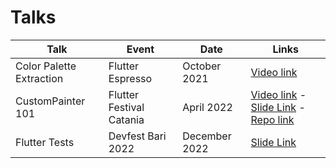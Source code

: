 # Talks

|   Talk                   |            Event            |     Date      |                      Links                       |
|--------------------------|-----------------------------|---------------|--------------------------------------------------|
| Color Palette Extraction |  Flutter Espresso           | October 2021  |[Video link](https://youtu.be/YNLww3rQqD4?t=138) |
| CustomPainter 101        |  Flutter Festival Catania   | April 2022    |[Video link](https://youtu.be/UXcDTCaRKfE?t=4315) - [Slide Link](https://docs.google.com/presentation/d/1MgaR0Oqe9pUTnA4khUgaTNRrgQ75iisjONiHbQXwALI/edit?usp=drivesdk) - [Repo link](https://github.com/SaltySpaghetti/custompainter_101) |
| Flutter Tests            |  Devfest Bari 2022          | December 2022 |[Slide Link](https://docs.google.com/presentation/d/1wpMbc3mkgVMugvfsKXZBCMaw1T8QsQuS51bDvMAN6zo/edit?usp=sharing) |
